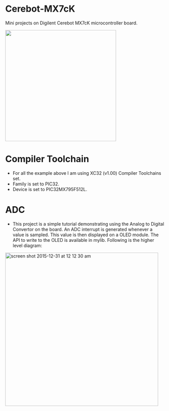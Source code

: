 # Cerebot-MX7cK

Mini projects on Digilent Cerebot MX7cK microcontroller board.

<img src="https://cloud.githubusercontent.com/assets/6227984/12051780/10391e18-aed6-11e5-8c51-1c44f10bb44f.png" width=350>

# Compiler Toolchain
- For all the example above I am using XC32 (v1.00) Compiler Toolchains set.
- Family is set to PIC32.
- Device is set to PIC32MX795F512L.

# ADC
- This project is a simple tutorial demonstrating using the Analog to Digital Convertor on the board. An ADC interrupt is generated whenever a value is sampled. This value is then displayed on a OLED module. The API to write to the OLED is available in mylib. Following is the higher level diagram:

<img width="483" alt="screen shot 2015-12-31 at 12 12 30 am" src="https://cloud.githubusercontent.com/assets/6227984/12070777/d4cd4eee-b056-11e5-83ab-c3cd6b2e807f.png">
